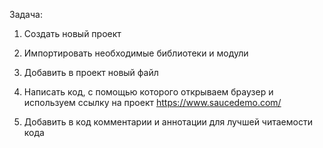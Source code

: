 Задача:

1. Создать новый проект

2. Импортировать необходимые библиотеки и модули

3. Добавить в проект новый файл

4. Написать код, с помощью которого открываем браузер и используем ссылку на проект https://www.saucedemo.com/

5. Добавить в код комментарии и аннотации для лучшей читаемости кода
